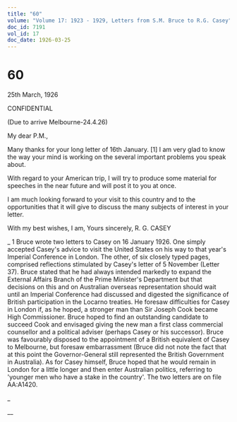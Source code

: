 ```yaml
---
title: "60"
volume: "Volume 17: 1923 - 1929, Letters from S.M. Bruce to R.G. Casey"
doc_id: 7191
vol_id: 17
doc_date: 1926-03-25
---
```


# 60

25th March, 1926

CONFIDENTIAL

(Due to arrive Melbourne-24.4.26)

My dear P.M.,

Many thanks for your long letter of 16th January. [1] I am very glad to know the way your mind is working on the several important problems you speak about.

With regard to your American trip, I will try to produce some material for speeches in the near future and will post it to you at once.

I am much looking forward to your visit to this country and to the opportunities that it will give to discuss the many subjects of interest in your letter.

With my best wishes, I am, Yours sincerely, R. G. CASEY 

_ 1 Bruce wrote two letters to Casey on 16 January 1926. One simply accepted Casey's advice to visit the United States on his way to that year's Imperial Conference in London. The other, of six closely typed pages, comprised reflections stimulated by Casey's letter of 5 November (Letter 37). Bruce stated that he had always intended markedly to expand the External Affairs Branch of the Prime Minister's Department but that decisions on this and on Australian overseas representation should wait until an Imperial Conference had discussed and digested the significance of British participation in the Locarno treaties. He foresaw difficulties for Casey in London if, as he hoped, a stronger man than Sir Joseph Cook became High Commissioner. Bruce hoped to find an outstanding candidate to succeed Cook and envisaged giving the new man a first class commercial counsellor and a political adviser (perhaps Casey or his successor). Bruce was favourably disposed to the appointment of a British equivalent of Casey to Melbourne, but foresaw embarrassment (Bruce did not note the fact that at this point the Governor-General still represented the British Government in Australia). As for Casey himself, Bruce hoped that he would remain in London for a little longer and then enter Australian politics, referring to 'younger men who have a stake in the country'. The two letters are on file AA:A1420.

_

__
